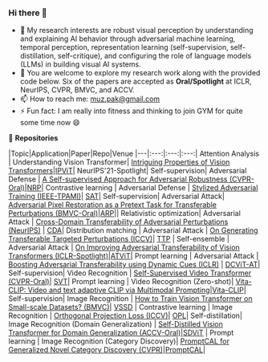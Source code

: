 ### Hi there 👋
<!--
- 🔭 My research focuses on **AI Safety and Reliability**. Toward this goal, I am working on the intersection of self-supervision, generative modeling, spatial/temporal modeling for image/video understanding, label-efficient learning, adversarial attacks/defenses, out-of-distribution generalization, and privacy-preserving.
-->
<!--
- 🔭 My research interests are robust perception to understand and explain AI behavior, temporal perception, self-learning, AI safety, and reliability.
-->
- 🔭 My research interests are robust visual perception by understanding and explaining AI behavior through adversarial machine learning, temporal perception, representation learning (self-supervision, self-distillation, self-critique), and configuring the role of language models (LLMs) in building visual AI systems.
- 🌱 You are welcome to explore my research work along with the provided code below. Six of the papers are accepted as **Oral/Spotlight** at ICLR, NeurIPS, CVPR, BMVC, and ACCV.
- 📫 How to reach me: muz.pak@gmail.com
- ⚡ Fun fact: I am really into fitness and thinking to join GYM for quite some time now :smile:

<!-- - 👯 I’m looking to collaborate on 
- 🤔 I’m looking for help with ...
- 💬 Ask me about ...
- 😄 Pronouns: he/him/his

![GitHub Stats](https://github-readme-stats.vercel.app/api?username=muzammal-naseer&theme=radical)
-->
:seedling: **Repositories**

|Topic|Application|Paper|Repo|Venue
|---|:---:|:---:|:---:|
Attention Analysis | Understanding Vision Transformer| [Intriguing Properties of Vision Transformers](https://openreview.net/forum?id=o2mbl-Hmfgd)|[IPViT](https://github.com/Muzammal-Naseer/IPViT)| NeurIPS'21-Spotlight|
Self-supervision| Adversarial Defense | [A Self-supervised Approach for Adversarial Robustness (CVPR-Oral)](https://openaccess.thecvf.com/content_CVPR_2020/html/Naseer_A_Self-supervised_Approach_for_Adversarial_Robustness_CVPR_2020_paper.html)|[NRP](https://github.com/Muzammal-Naseer/NRP)|
Contrastive learning | Adversarial Defense | [Stylized Adversarial Training (IEEE-TPAMI)](https://ieeexplore.ieee.org/document/9895320)| [SAT](https://github.com/Muzammal-Naseer/SAT)|
Self-supervision| Adversarial Attack| [Adversarial Pixel Restoration as a Pretext Task for Transferable Perturbations (BMVC-Oral)](https://arxiv.org/abs/2207.08803)|[ARP](https://github.com/HashmatShadab/APR)||
Relativistic optimization| Adversarial Attack | [Cross-Domain Transferability of Adversarial Perturbations (NeurIPS)](https://papers.nips.cc/paper/2019/hash/99cd3843754d20ec3c5885d805db8a32-Abstract.html) | [CDA](https://github.com/Muzammal-Naseer/Cross-Domain-Perturbations)|
Distribution matching | Adversarial Attack | [On Generating Transferable Targeted Perturbations (ICCV)](https://openaccess.thecvf.com/content/ICCV2021/html/Naseer_On_Generating_Transferable_Targeted_Perturbations_ICCV_2021_paper.html)| [TTP](https://github.com/Muzammal-Naseer/TTP) |
Self-ensemble | Adversarial Attack | [On Improving Adversarial Transferability of Vision Transformers (ICLR-Spotlight)](https://openreview.net/forum?id=D6nH3719vZy)|[ATViT](https://github.com/Muzammal-Naseer/ATViT)|
Prompt learning | Adversarial Attack | [Boosting Adversarial Transferability using Dynamic Cues (ICLR)](https://openreview.net/forum?id=SZynfVLGd5) | [DCViT-AT](https://github.com/Muzammal-Naseer/DCViT-AT)|
Self-supervision| Video Recognition | [Self-Supervised Video Transformer (CVPR-Oral)](https://openaccess.thecvf.com/content/CVPR2022/html/Ranasinghe_Self-Supervised_Video_Transformer_CVPR_2022_paper.html)| [SVT](https://github.com/kahnchana/svt)|
Prompt learning | Video Recognition (Zero-shot)| [Vita-CLIP: Video and text adaptive CLIP via Multimodal Prompting](https://arxiv.org/abs/2304.03307)|[Vita-CLIP](https://github.com/TalalWasim/Vita-CLIP)|
Self-supervision| Image Recognition | [How to Train Vision Transformer on Small-scale Datasets? (BMVC)](https://arxiv.org/abs/2210.07240v1)| [VSSD](https://github.com/hananshafi/vits-for-small-scale-datasets) |
Contrastive learning | Image Recognition | [Orthogonal Projection Loss (ICCV)](https://openaccess.thecvf.com/content/ICCV2021/html/Ranasinghe_Orthogonal_Projection_Loss_ICCV_2021_paper.html)| [OPL](https://github.com/kahnchana/opl)|
Self-distillation| Image Recognition (Domain Generalization) | [Self-Distilled Vision Transformer for Domain Generalization (ACCV-Oral)](https://openaccess.thecvf.com/content/ACCV2022/html/Sultana_Self-Distilled_Vision_Transformer_for_Domain_Generalization_ACCV_2022_paper.html)|[SDViT](https://github.com/maryam089/SDViT) | 
Prompt learning | Image Recognition (Category Discovery)| [PromptCAL for Generalized Novel Category Discovery (CVPR)](https://arxiv.org/abs/2212.05590)|[PromptCAL](https://github.com/sheng-eatamath/PromptCAL)|

